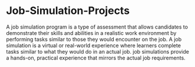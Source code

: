 # Job-Simulation-Projects

A job simulation program is a type of assessment that allows candidates to demonstrate their skills and abilities in a realistic work environment by performing tasks similar to those they would encounter on the job. A job simulation is a virtual or real-world experience where learners complete tasks similar to what they would do in an actual job. job simulations provide a hands-on, practical experience that mirrors the actual job requirements. 
